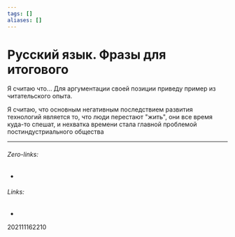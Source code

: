 ```yaml
---
tags: []
aliases: []
---
```

# Русский язык. Фразы для итогового
Я считаю что...
Для аргументации своей позиции приведу пример из читательского опыта.

Я считаю, что основным негативным последствием развития технологий является то, что люди перестают "жить",  они все время куда-то спешат, и нехватка времени стала главной проблемой постиндустриального общества



___
###### Zero-links:
-
###### Links:
-

202111162210